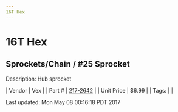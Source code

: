 ```yaml
---
16T Hex
---
```

# 16T Hex
## Sprockets/Chain / #25 Sprocket
Description: 	Hub sprocket 

| Vendor | Vex | 
| Part # | [217-2642](http://www.vexrobotics.com/vexpro/motion/sprockets-and-chain/25-sprockets.html) | 
| Unit Price | $6.99 | 
| Tags: |  | 

Last updated: Mon May 08 00:16:18 PDT 2017